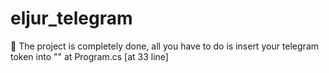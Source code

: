 # eljur_telegram

🌌 The project is completely done, all you have to do is insert your telegram token into "" at Program.cs [at 33 line]
